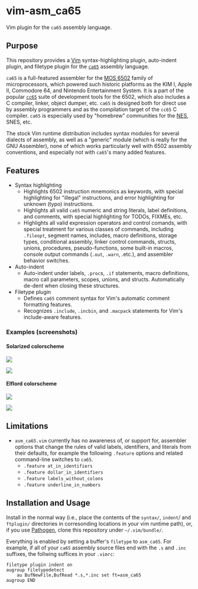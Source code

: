 # vim-asm_ca65
Vim plugin for the `ca65` assembly language.

## Purpose

This repository provides a [Vim](http://www.vim.org/)
syntax-highlighting plugin, auto-indent plugin, and filetype plugin for the
[`ca65`](http://cc65.github.io/doc/ca65.html) assembly language.

`ca65` is a full-featured assembler for the [MOS
6502](https://en.wikipedia.org/wiki/MOS_Technology_6502) family of
microprocessors, which powered such historic platforms as the KIM I, Apple II,
Commodore 64, and Nintendo Entertainment System. It is a part of the popular
[`cc65`](https://github.com/cc65/cc65) suite of development tools for the 6502,
which also includes a C compiler, linker, object dumper, etc. `ca65` is
designed both for direct use by assembly programmers and as the compilation
target of the `cc65` C compiler. `ca65` is especially used by "homebrew"
communities for the [NES](http://nesdev.com), SNES, etc.

The stock Vim runtime distribution includes syntax modules for several dialects
of assembly, as well as a "generic" module (which is really for the GNU
Assembler), none of which works particularly well with 6502 assembly
conventions, and especially not with `ca65`'s many added features.

## Features

* Syntax highlighting
    * Highlights 6502 instruction mnemonics as keywords, with special highlighting
      for "illegal" instructions, and error highlighting for unknown (typo)
      instructions.
    * Highlights all valid `ca65` numeric and string literals, label
      definitions, and comments, with special highlighting for TODOs, FIXMEs, etc.
    * Highlights all valid expression operators and control comands, with special
      treatment for various classes of commands, including `.fileopt`, segment
      names, includes, macro definitions, storage types, conditional assembly,
      linker control commands, structs, unions, procedures, pseudo-functions, some
      built-in macros, console output commands (`.out`, `.warn`, .etc.), and
      assembler behavior switches.
* Auto-indent
    * Auto-indent under labels, `.proc`s, `.if` statements, macro definitions,
      macro call parameters, scopes, unions, and structs.  Automatically
      de-dent when closing these structures.
* Filetype plugin
    * Defines `ca65` comment syntax for Vim's automatic comment formatting features.
    * Recognizes `.include`, `.incbin`, and `.macpack` statements for Vim's
      include-aware features.

### Examples (screenshots)

#### Solarized colorscheme
![](https://raw.githubusercontent.com/maxbane/vim-syntax-asm_ca65/screenshots/sshot0-solarized.png)

![](https://raw.githubusercontent.com/maxbane/vim-syntax-asm_ca65/screenshots/sshot1-solarized.png)

#### Elflord colorscheme
![](https://raw.githubusercontent.com/maxbane/vim-syntax-asm_ca65/screenshots/sshot0-elflord.png)

![](https://raw.githubusercontent.com/maxbane/vim-syntax-asm_ca65/screenshots/sshot1-elflord.png)

## Limitations

* `asm_ca65.vim` currently has no awareness of, or support for, assembler
  options that change the rules of valid labels, identifiers, and literals from
  their defaults, for example the following `.feature` options and related
  command-line switches to `ca65`.
  * `.feature at_in_identifiers`
  * `.feature dollar_in_identifiers`
  * `.feature labels_without_colons`
  * `.feature underline_in_numbers`

## Installation and Usage

Install in the normal way (i.e., place the contents of the `syntax/`, `indent`/
and `ftplugin/` directories in corresonding locations in your vim runtime
path), or, if you use [Pathogen](https://github.com/tpope/vim-pathogen), clone
this repository under `~/.vim/bundle/`.

Everything is enabled by setting a buffer's `filetype` to `asm_ca65`. For
example, if all of your `ca65` assembly source files end with the `.s` and
`.inc` suffixes, the follwing suffices in your `.vimrc`:

```vim
filetype plugin indent on
augroup filetypedetect
    au BufNewFile,BufRead *.s,*.inc set ft=asm_ca65
augroup END
```

